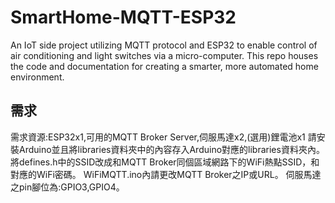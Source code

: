 # SmartHome-MQTT-ESP32
An IoT side project utilizing MQTT protocol and ESP32 to enable control of air conditioning and light switches via a micro-computer. This repo houses the code and documentation for creating a smarter, more automated home environment.
## 需求
需求資源:ESP32x1,可用的MQTT Broker Server,伺服馬達x2,(選用)鋰電池x1
請安裝Arduino並且將libraries資料夾中的內容存入Arduino對應的libraries資料夾內。
將defines.h中的SSID改成和MQTT Broker同個區域網路下的WiFi熱點SSID，和對應的WiFi密碼。
WiFiMQTT.ino內請更改MQTT Broker之IP或URL。
伺服馬達之pin腳位為:GPIO3,GPIO4。